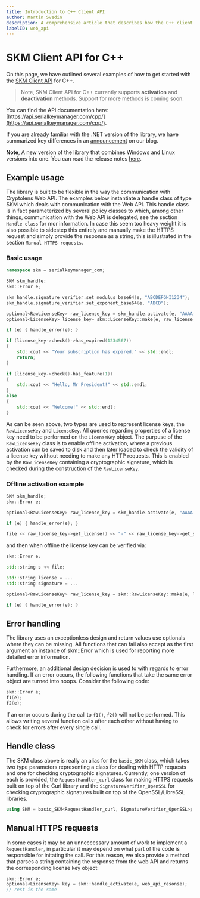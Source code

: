 ```yaml
---
title: Introduction to C++ Client API
author: Martin Svedin
description: A comprehensive article that describes how the C++ client can be used to access SKM's Web API.
labelID: web_api
---
```


# SKM Client API for C++

On this page, we have outlined several examples of how to get started with the [SKM Client API](/web-api/skm-client-api) for C++.

> Note, SKM Client API for C++ currently supports **activation** and **deactivation** methods. Support for more methods is coming soon.

You can find the API documentation here: [https://api.serialkeymanager.com/cpp/](https://api.serialkeymanager.com/cpp/).

If you are already familiar with the .NET version of the library, we have summarized key differences in an [announcement](https://cryptolens.io/2017/08/new-client-api-for-c/) on our blog.

**Note**, A new version of the library that combines Windows and Linux versions into one. You can read the release notes [here](https://github.com/Cryptolens/SKM-Client-API-CPP/blob/future/README.md).

## Example usage

The library is built to be flexible in the way the communication with Cryptolens Web API.
The examples below instantiate a handle class of type SKM which deals with communication with the Web API. This handle class is in fact parameterized by several policy classes to which, among other things, communication with the Web API is delegated, see the section
`Handle class` for mor information.  In case this seem too heavy weight it is also possible to
sidestep this entirely and manually make the HTTPS request and simply provide the response as a
string, this is illustrated in the section `Manual HTTPS requests`.

### Basic usage

```cpp
namespace skm = serialkeymanager_com;

SKM skm_handle;
skm::Error e;

skm_handle.signature_verifier.set_modulus_base64(e, "ABCDEFGHI1234");
skm_handle.signature_verifier.set_exponent_base64(e, "ABCD");

optional<RawLicenseKey> raw_license_key = skm_handle.activate(e, "AAAA-BBBB-...", ...);
optional<LicenseKey> license_key= skm::LicenseKey::make(e, raw_license_key);

if (e) { handle_error(e); }

if (license_key->check()->has_expired(1234567))
{
    std::cout << "Your subscription has expired." << std::endl;
    return;
}

if (license_key->check()-has_feature(1)) 
{
    std::cout << "Hello, Mr President!" << std::endl; 
}
else                                    
{ 
    std::cout << "Welcome!" << std::endl; 
}
```

As can be seen above, two types are used to represent license keys, the `RawLicenseKey` and
`LicenseKey`. All queries regarding properties of a license key need to be performed on the
`LicenseKey` object. The purpuse of the `RawLicenseKey` class is to enable offline activation,
where a previous activation can be saved to disk and then later loaded to check the
validity of a license key without needing to make any HTTP requests. This is enabled by the
`RawLicenseKey` containing a cryptographic signature, which is checked during the construction
of the `RawLicenseKey`.

### Offline activation example
```cpp
SKM skm_handle;
skm::Error e;

optional<RawLicenseKey> raw_license_key = skm_handle.activate(e, "AAAA-BBBB-...", ...);

if (e) { handle_error(e); }

file << raw_license_key->get_license() << "-" << raw_license_key->get_signature() << std::endl;
```

and then when offline the license key can be verified via:
```cpp
skm::Error e;

std::string s << file;

std::string license = ...
std::string signature = ...

optional<RawLicenseKey> raw_license_key = skm::RawLicenseKey::make(e, license, signature);

if (e) { handle_error(e); }
```

## Error handling

The library uses an exceptionless design and return values use optionals where they can be missing.
All functions that can fail also accept as the first argument an instance of skm::Error which
is used for reporting more detailed error information.

Furthermore, an additional design decision is used to with regards to error handling. If an
error occurs, the following functions that take the same error object are turned into noops.
Consider the following code:

```cpp
skm::Error e;
f1(e);
f2(e);
```

If an error occurs during the call to `f1()`, `f2()` will not be performed. This allows writing
several function calls after each other without having to check for errors after
every single call.

## Handle class

The SKM class above is really an alias for the `basic_SKM` class, which takes two type parameters
representing a class for dealing with HTTP requests and one for checking cryptographic signatures.
Currently, one version of each is provided, the `RequestHandler_curl` class for making HTTPS requests
built on top of the Curl library and the `SignatureVerifier_OpenSSL` for checking cryptographic
signatures built on top of the OpenSSL/LibreSSL libraries.

```cpp
using SKM = basic_SKM<RequestHandler_curl, SignatureVerifier_OpenSSL>;
```

## Manual HTTPS requests

In some cases it may be an unneccessary amount of work to implement a `RequestHandler`, in
particular it may depend on what part of the code is responsible for initating the call.
For this reason, we also provide a method that parses a string containing the response
from the web API and returns the corresponding license key object:

```cpp
skm::Error e;
optional<LicenseKey> key = skm::handle_activate(e, web_api_resonse);
// rest is the same
```